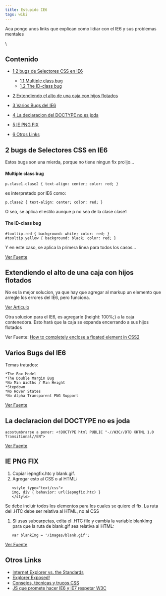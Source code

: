 ```yaml
---
title: Estupido IE6
tags: wiki
---
```


Aca pongo unos links que explican como lidiar con el IE6 y sus problemas
mentales

\

Contenido
---------

-   [1 2 bugs de Selectores CSS en
    IE6](#2_bugs_de_Selectores_CSS_en_IE6)
    -   [1.1 Multiple class bug](#Multiple_class_bug)
    -   [1.2 The ID-class bug](#The_ID-class_bug)

-   [2 Extendiendo el alto de una caja con hijos
    flotados](#Extendiendo_el_alto_de_una_caja_con_hijos_flotados)
-   [3 Varios Bugs del IE6](#Varios_Bugs_del_IE6)
-   [4 La declaracion del DOCTYPE no es
    joda](#La_declaracion_del_DOCTYPE_no_es_joda)
-   [5 IE PNG FIX](#IE_PNG_FIX)
-   [6 Otros Links](#Otros_Links)

2 bugs de Selectores CSS en IE6
-------------------------------

Estos bugs son una mierda, porque no tiene ningun fix prolijo...

#### Multiple class bug

    p.clase1.clase2 { text-align: center; color: red; }

es interpretado por IE6 como:

    p.clase2 { text-align: center; color: red; }

O sea, se aplica el estilo aunque p no sea de la clase clase1

#### The ID-class bug

    #tooltip.red { background: white; color: red; }
    #tooltip.yellow { background: black; color: red; }

Y en este caso, se aplica la primera linea para todos los casos...

[Ver
Fuente](http://paulirish.com/2008/the-two-css-selector-bugs-in-ie6/)

Extendiendo el alto de una caja con hijos flotados
--------------------------------------------------

No es la mejor solucion, ya que hay que agregar al markup un elemento
que arregle los errores del IE6, pero funciona.

[Ver
Articulo](/wiki/index.php?title=Floats_and_Container_Height "Floats and Container Height")

Otra solucion para el IE6, es agregarle {height: 100%;} a la caja
contenedora. Esto hará que la caja se expanda encerrando a sus hijos
flotados

Ver Fuente: [How to completely enclose a floated element in
CSS2](http://www.cs.hmc.edu/~mbrubeck/clear-after/)

Varios Bugs del IE6
-------------------

Temas tratados:

    *The Box Model
    *The Double Margin Bug
    *No Min Widths / Min Height
    *Stepdown
    *No Hover States
    *No Alpha Transparent PNG Support

[Ver
Fuente](http://css-tricks.com/ie-css-bugs-thatll-get-you-every-time/)

La declaracion del DOCTYPE no es joda
-------------------------------------

    acostumbrarse a poner: <!DOCTYPE html PUBLIC "-//W3C//DTD XHTML 1.0 Transitional//EN">

[Ver
Fuente](http://www.bennadel.com/blog/953-IE-Has-Correct-Box-Model-In-Standards-Compliant-Mode.htm)

IE PNG FIX
----------

1.  Copiar iepngfix.htc y blank.gif.
2.  Agregar esto al CSS o al HTML:

<!-- -->

       <style type="text/css">
       img, div { behavior: url(iepngfix.htc) }
       </style> 

Se debe incluir todos los elementos para los cuales se quiere el fix. La
ruta del .HTC debe ser relativa al HTML, no al CSS

1.  Si usas subcarpetas, edita el .HTC file y cambia la variable
    blankImg para que la ruta de blank.gif sea relativa al HTML:

<!-- -->

       var blankImg = '/images/blank.gif';

[Ver Fuente](http://www.twinhelix.com/css/iepngfix/demo/)

Otros Links
-----------

-   [Internet Explorer vs. the
    Standards](http://positioniseverything.net/ie-primer.html)
-   [Explorer
    Exposed!](http://www.positioniseverything.net/explorer.html)
-   [Consejos, técnicas y trucos
    CSS](http://www.marciobarrios.com/consejos-css)
-   [JS que promete hacer IE6 y IE7 respetar
    W3C](http://code.google.com/p/ie7-js/)
